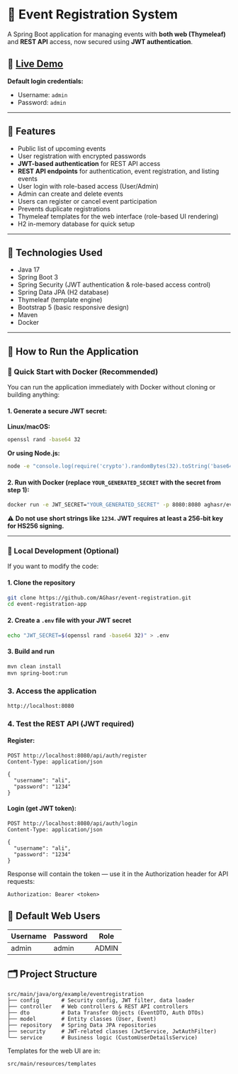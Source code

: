 # 🎉 Event Registration System

A Spring Boot application for managing events with **both web (Thymeleaf)** and **REST API** access, now secured using **JWT authentication**.

## 🌟 **[Live Demo](https://event-registration-app-orzo.onrender.com)**

**Default login credentials:**
- Username: `admin`
- Password: `admin`

---

## 📌 Features

- Public list of upcoming events
- User registration with encrypted passwords
- **JWT-based authentication** for REST API access
- **REST API endpoints** for authentication, event registration, and listing events
- User login with role-based access (User/Admin)
- Admin can create and delete events
- Users can register or cancel event participation
- Prevents duplicate registrations
- Thymeleaf templates for the web interface (role-based UI rendering)
- H2 in-memory database for quick setup

---

## 🚀 Technologies Used

- Java 17
- Spring Boot 3
- Spring Security (JWT authentication & role-based access control)
- Spring Data JPA (H2 database)
- Thymeleaf (template engine)
- Bootstrap 5 (basic responsive design)
- Maven
- Docker

---

## 🎯 How to Run the Application

### 🐳 Quick Start with Docker (Recommended)

You can run the application immediately with Docker without cloning or building anything:

#### 1. Generate a secure JWT secret:

**Linux/macOS:**
```bash
openssl rand -base64 32
```

**Or using Node.js:**
```bash
node -e "console.log(require('crypto').randomBytes(32).toString('base64'))"
```

#### 2. Run with Docker (replace `YOUR_GENERATED_SECRET` with the secret from step 1):

```bash
docker run -e JWT_SECRET="YOUR_GENERATED_SECRET" -p 8080:8080 aghasr/event-registration-app:latest
```

⚠️ **Do not use short strings like `1234`. JWT requires at least a 256-bit key for HS256 signing.**

---

### 🔧 Local Development (Optional)

If you want to modify the code:

#### 1. Clone the repository
```bash
git clone https://github.com/AGhasr/event-registration.git
cd event-registration-app
```

#### 2. Create a `.env` file with your JWT secret
```bash
echo "JWT_SECRET=$(openssl rand -base64 32)" > .env
```

#### 3. Build and run
```bash
mvn clean install
mvn spring-boot:run
```

### 3. Access the application

```
http://localhost:8080
```

### 4. Test the REST API (JWT required)

#### Register:
```http
POST http://localhost:8080/api/auth/register
Content-Type: application/json

{
  "username": "ali",
  "password": "1234"
}
```

#### Login (get JWT token):
```http
POST http://localhost:8080/api/auth/login
Content-Type: application/json

{
  "username": "ali",
  "password": "1234"
}
```

Response will contain the token — use it in the Authorization header for API requests:
```
Authorization: Bearer <token>
```

## 👥 Default Web Users

| Username | Password | Role  |
|----------|----------|-------|
| admin    | admin    | ADMIN |

## 🗂 Project Structure

```
src/main/java/org/example/eventregistration
├── config       # Security config, JWT filter, data loader
├── controller   # Web controllers & REST API controllers
├── dto          # Data Transfer Objects (EventDTO, Auth DTOs)
├── model        # Entity classes (User, Event)
├── repository   # Spring Data JPA repositories
├── security     # JWT-related classes (JwtService, JwtAuthFilter)
└── service      # Business logic (CustomUserDetailsService)
```

Templates for the web UI are in:
```
src/main/resources/templates
```